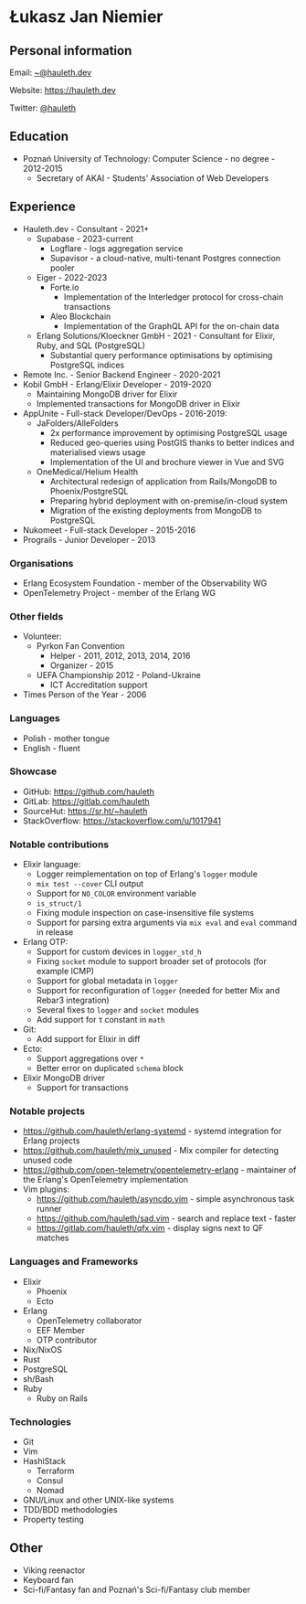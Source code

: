 # Łukasz Jan Niemier

## Personal information

Email:
  <~@hauleth.dev>

Website:
  <https://hauleth.dev>

Twitter:
  [@hauleth](https://twitter.com/hauleth)

## Education

- Poznań University of Technology: Computer Science - no degree - 2012-2015
    + Secretary of AKAI - Students' Association of Web Developers

## Experience

- Hauleth.dev - Consultant - 2021+
    + Supabase - 2023-current
        * Logflare - logs aggregation service
        * Supavisor - a cloud-native, multi-tenant Postgres connection pooler
    + Eiger - 2022-2023
        * Forte.io
            - Implementation of the Interledger protocol for cross-chain transactions
        * Aleo Blockchain
            - Implementation of the GraphQL API for the on-chain data
    + Erlang Solutions/Kloeckner GmbH - 2021 - Consultant for Elixir, Ruby, and SQL (PostgreSQL)
        * Substantial query performance optimisations by optimising PostgreSQL indices
- Remote Inc. - Senior Backend Engineer - 2020-2021
- Kobil GmbH - Erlang/Elixir Developer - 2019-2020
    + Maintaining MongoDB driver for Elixir
    + Implemented transactions for MongoDB driver in Elixir
- AppUnite - Full-stack Developer/DevOps - 2016-2019:
    + JaFolders/AlleFolders
        * 2x performance improvement by optimising PostgreSQL usage
        * Reduced geo-queries using PostGIS thanks to better indices and
        materialised views usage
        * Implementation of the UI and brochure viewer in Vue and SVG
    + OneMedical/Helium Health
        * Architectural redesign of application from Rails/MongoDB to
        Phoenix/PostgreSQL
        * Preparing hybrid deployment with on-premise/in-cloud system
        * Migration of the existing deployments from MongoDB to PostgreSQL
- Nukomeet - Full-stack Developer - 2015-2016
- Prograils - Junior Developer - 2013

### Organisations

- Erlang Ecosystem Foundation - member of the Observability WG
- OpenTelemetry Project - member of the Erlang WG

### Other fields

- Volunteer:
    + Pyrkon Fan Convention
        * Helper - 2011, 2012, 2013, 2014, 2016
        * Organizer - 2015
    + UEFA Championship 2012 - Poland-Ukraine
        * ICT Accreditation support
- Times Person of the Year - 2006

### Languages

- Polish - mother tongue
- English - fluent

### Showcase

- GitHub: <https://github.com/hauleth>
- GitLab: <https://gitlab.com/hauleth>
- SourceHut: <https://sr.ht/~hauleth>
- StackOverflow: <https://stackoverflow.com/u/1017941>

### Notable contributions

- Elixir language:
    + Logger reimplementation on top of Erlang's `logger` module
    + `mix test --cover` CLI output
    + Support for `NO_COLOR` environment variable
    + `is_struct/1`
    + Fixing module inspection on case-insensitive file systems
    + Support for parsing extra arguments via `mix eval` and `eval` command in
      release
- Erlang OTP:
    + Support for custom devices in `logger_std_h`
    + Fixing `socket` module to support broader set of protocols (for example
      ICMP)
    + Support for global metadata in `logger`
    + Support for reconfiguration of `logger` (needed for better Mix and Rebar3
      integration)
    + Several fixes to `logger` and `socket` modules
    + Add support for τ constant in `math`
- Git:
    + Add support for Elixir in diff
- Ecto:
    + Support aggregations over `*`
    + Better error on duplicated `schema` block
- Elixir MongoDB driver
    + Support for transactions

### Notable projects

- <https://github.com/hauleth/erlang-systemd> - systemd integration for Erlang
  projects
- <https://github.com/hauleth/mix_unused> - Mix compiler for detecting unused
  code
- <https://github.com/open-telemetry/opentelemetry-erlang> - maintainer of
  the Erlang's OpenTelemetry implementation
- Vim plugins:
    + <https://github.com/hauleth/asyncdo.vim> - simple asynchronous task runner
    + <https://github.com/hauleth/sad.vim> - search and replace text - faster
    + <https://gitlab.com/hauleth/qfx.vim> - display signs next to QF matches

### Languages and Frameworks

- Elixir
    + Phoenix
    + Ecto
- Erlang
    + OpenTelemetry collaborator
    + EEF Member
    + OTP contributor
- Nix/NixOS
- Rust
- PostgreSQL
- sh/Bash
- Ruby
    + Ruby on Rails

### Technologies

- Git
- Vim
- HashiStack
    + Terraform
    + Consul
    + Nomad
- GNU/Linux and other UNIX-like systems
- TDD/BDD methodologies
- Property testing

## Other

- Viking reenactor
- Keyboard fan
- Sci-fi/Fantasy fan and Poznań's Sci-fi/Fantasy club member
